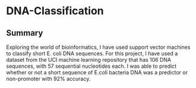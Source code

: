 # DNA-Classification

## Summary
Exploring the world of bioinformatics, I have used support vector machines to classify short E. coli DNA sequences. For this project, I have used a dataset from the UCI machine learning repository that has 106 DNA sequences, with 57 sequential nucleotides each. I was able to predict whether or not a short sequence of E.coli bacteria DNA was a predictor or non-promoter with 92% accuracy.
